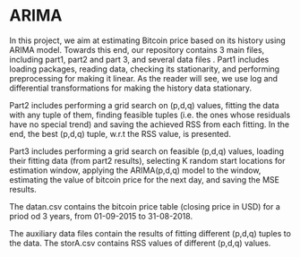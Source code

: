 # ARIMA
In this project, we aim at estimating Bitcoin price based on its history using ARIMA model.
Towards this end, our repository contains 3 main files, including part1, part2  and part 3, and  several data files
.
Part1 includes loading packages, reading data, checking its stationarity, and performing preprocessing for making it linear. As the reader will see, we use log and differential transformations for making the history data stationary.

Part2 includes performing a grid search on (p,d,q) values, fitting the data with any tuple of them, finding feasible tuples (i.e. the ones whose  residuals have no special trend) and saving the achieved RSS from each fitting. In the end, the best (p,d,q) tuple, w.r.t the RSS value, is presented.

Part3 includes performing a grid search on feasible (p,d,q) values, loading their fitting data (from part2 results), selecting K random start locations for estimation window, applying the ARIMA(p,d,q) model to the window, estimating the value of bitcoin price for the next day, and saving the MSE results.
 

The datan.csv contains the bitcoin price table (closing price in USD) for a priod od 3 years, from 01-09-2015 to 31-08-2018.

The auxiliary data files contain the results of fitting different (p,d,q) tuples to the data.
The storA.csv contains RSS values of different (p,d,q) values.



